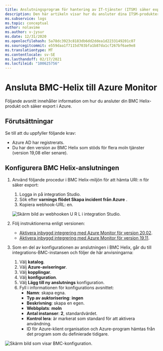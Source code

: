 ```yaml
---
title: Anslutningsprogram för hantering av IT-tjänster (ITSM) säker export i Azure Monitor-konfiguration med BMC
description: Den här artikeln visar hur du ansluter dina ITSM-produkter/-tjänster med BMC vid säker export i Azure Monitor.
ms.subservice: logs
ms.topic: conceptual
author: nolavime
ms.author: v-jysur
ms.date: 12/31/2020
ms.openlocfilehash: 5a78dc3923c8183db6dd2ddea1d2233149201c07
ms.sourcegitcommit: e559daa1f7115d703bfa1b87da1cf267bf6ae9e8
ms.translationtype: MT
ms.contentlocale: sv-SE
ms.lasthandoff: 02/17/2021
ms.locfileid: "100625756"
---
```

# <a name="connect-bmc-helix-to-azure-monitor"></a>Ansluta BMC-Helix till Azure Monitor

Följande avsnitt innehåller information om hur du ansluter din BMC Helix-produkt och säker export i Azure.

## <a name="prerequisites"></a>Förutsättningar

Se till att du uppfyller följande krav:

* Azure AD har registrerats.
* Du har den version av BMC Helix som stöds för flera moln tjänster (version 19,08 eller senare).

## <a name="configure-the-bmc-helix-connection"></a>Konfigurera BMC Helix-anslutningen

1. Använd följande procedur i BMC Helix-miljön för att hämta URI: n för säker export:

   1. Logga in på integration Studio.
   1. Sök efter **varnings flödet Skapa incident från Azure** .
   1. Kopiera webhook-URL: en.
   
   ![Skärm bild av webhooken U R L i integration Studio.](media/itsmc-secure-webhook-connections-bmc/bmc-url.png)
   
2. Följ instruktionerna enligt versionen:
   * [Aktivera inbyggd integrering med Azure Monitor för version 20,02](https://docs.bmc.com/docs/multicloud/enabling-prebuilt-integration-with-azure-monitor-879728195.html).
   * [Aktivera inbyggd integrering med Azure Monitor för version 19,11](https://docs.bmc.com/docs/multicloudprevious/enabling-prebuilt-integration-with-azure-monitor-904157623.html).

3. Som en del av konfigurationen av anslutningen i BMC Helix, går du till integrations-BMC-instansen och följer de här anvisningarna:

   1. Välj **katalog**.
   2. Välj **Azure-aviseringar**.
   3. Välj **kopplingar**.
   4. Välj **konfiguration**.
   5. Välj **Lägg till ny anslutnings** konfiguration.
   6. Fyll i informationen för konfigurations avsnittet:
      - **Namn**: skapa egna.
      - **Typ av auktorisering**: **ingen**
      - **Beskrivning**: skapa en egen.
      - **Webbplats**: **moln**
      - **Antal instanser**: **2**, standardvärdet.
      - **Kontrol lera**: är markerat som standard för att aktivera användning.
      - ID för Azure-klient organisation och Azure-program hämtas från det program som du definierade tidigare.

![Skärm bild som visar BMC-konfiguration.](media/itsmc-secure-webhook-connections-bmc/bmc-configuration.png)
